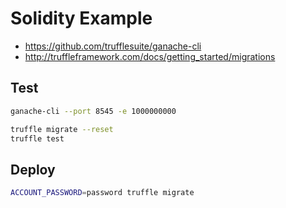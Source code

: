 # Solidity Example

- <https://github.com/trufflesuite/ganache-cli>
- <http://truffleframework.com/docs/getting_started/migrations>

## Test

```bash
ganache-cli --port 8545 -e 1000000000
```

```bash
truffle migrate --reset
truffle test
```

## Deploy

```bash
ACCOUNT_PASSWORD=password truffle migrate
```
